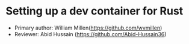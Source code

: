 # Setting up a dev container for Rust

* Primary author: William Millen(https://github.com/wvmillen)
* Reviewer: Abid Hussain (https://github.com/Abid-Hussain36)
